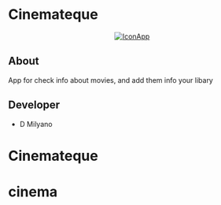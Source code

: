 # Cinemateque

<p align="center">
      <a href="https://imgbb.com/"><img src="https://i.ibb.co/ZBkyr6h/IconApp.png" alt="IconApp" border="0"></a>
</p>


## About

App for check info about movies, and add them info your libary


## Developer

- D Milyano
# Cinemateque
# cinema
